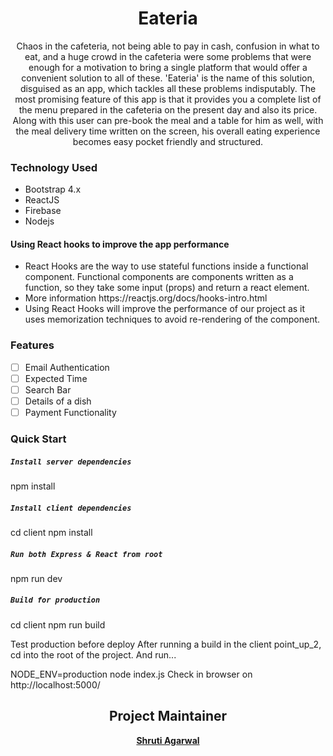<h1 align= "center"><b>Eateria</b></h1>

<p align="center">Chaos in the cafeteria, not being able to pay in cash, confusion in what to eat, and a huge crowd in the cafeteria were some problems that were enough for a motivation to bring a single platform that would offer a convenient solution to all of these.
'Eateria' is the name of this solution, disguised as an app, which tackles all these problems indisputably. The most promising feature of this app is that it provides you a complete list of the menu prepared in the cafeteria on the present day and also its price.
Along with this user can pre-book the meal and a table for him as well, with the meal delivery time written on the screen, his overall eating experience becomes easy pocket friendly and structured.</p>


<h3><b>Technology Used</b></h3>
<ul>
<li>Bootstrap 4.x</li>
<li>ReactJS</li>
<li>Firebase</li>
<li>Nodejs</li>
</ul>
<h4>Using React hooks to improve the app performance</h4>
<ul>
<li>React Hooks are the way to use stateful functions inside a functional component. Functional components are components written as a function, so they take some input (props) and return a react element.</li>
<li>More information https://reactjs.org/docs/hooks-intro.html</li>
<li>Using React Hooks will improve the performance of our project as it uses memorization techniques to avoid re-rendering of the component.</li>
</ul>
 
<h3><b>Features</b></h3>

- [ ] Email Authentication
- [ ] Expected Time
- [ ] Search Bar
- [ ] Details of a dish
- [ ] Payment Functionality

<h3><b>Quick Start</b></h3>

##### `Install server dependencies`
npm install

##### `Install client dependencies`
cd client
npm install

##### `Run both Express & React from root`
npm run dev

##### `Build for production`
cd client
npm run build

Test production before deploy
After running a build in the client point_up_2, cd into the root of the project.
And run...

NODE_ENV=production node index.js
Check in browser on http://localhost:5000/


<h2 align= "center"><b>Project Maintainer</b></h2>
<p align="center"><a href="https://github.com/Shruti3004"><b>Shruti Agarwal</b></h4></a></p>
